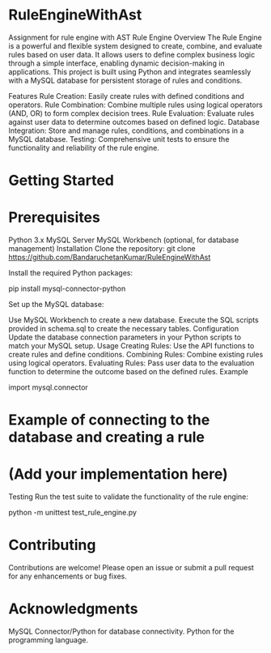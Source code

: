 # RuleEngineWithAst
Assignment for rule engine with AST
Rule Engine
Overview
The Rule Engine is a powerful and flexible system designed to create, combine, and evaluate rules based on user data. It allows users to define complex business logic through a simple interface, enabling dynamic decision-making in applications. This project is built using Python and integrates seamlessly with a MySQL database for persistent storage of rules and conditions.

Features
Rule Creation: Easily create rules with defined conditions and operators.
Rule Combination: Combine multiple rules using logical operators (AND, OR) to form complex decision trees.
Rule Evaluation: Evaluate rules against user data to determine outcomes based on defined logic.
Database Integration: Store and manage rules, conditions, and combinations in a MySQL database.
Testing: Comprehensive unit tests to ensure the functionality and reliability of the rule engine.
# Getting Started
# Prerequisites
Python 3.x
MySQL Server
MySQL Workbench (optional, for database management)
Installation
Clone the repository:
git clone https://github.com/BandaruchetanKumar/RuleEngineWithAst

Install the required Python packages:

pip install mysql-connector-python

Set up the MySQL database:

Use MySQL Workbench to create a new database.
Execute the SQL scripts provided in schema.sql to create the necessary tables.
Configuration
Update the database connection parameters in your Python scripts to match your MySQL setup.
Usage
Creating Rules: Use the API functions to create rules and define conditions.
Combining Rules: Combine existing rules using logical operators.
Evaluating Rules: Pass user data to the evaluation function to determine the outcome based on the defined rules.
Example

import mysql.connector

# Example of connecting to the database and creating a rule
# (Add your implementation here)
Testing
Run the test suite to validate the functionality of the rule engine:

python -m unittest test_rule_engine.py

# Contributing
Contributions are welcome! Please open an issue or submit a pull request for any enhancements or bug fixes.

# Acknowledgments
MySQL Connector/Python for database connectivity.
Python for the programming language.
